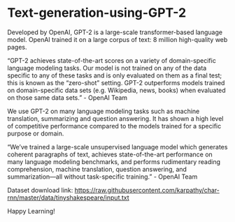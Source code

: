 # Text-generation-using-GPT-2

Developed by OpenAI, GPT-2 is a large-scale transformer-based language model. OpenAI trained it on a large corpus of text: 8 million high-quality web pages.

“GPT-2 achieves state-of-the-art scores on a variety of domain-specific language modeling tasks. Our model is not trained on any of the data specific to any of these tasks and is only evaluated on them as a final test; this is known as the “zero-shot” setting. GPT-2 outperforms models trained on domain-specific data sets (e.g. Wikipedia, news, books) when evaluated on those same data sets.” - OpenAI Team

We use GPT-2 on many language modeling tasks such as machine translation, summarizing and question answering. It has shown a high level of competitive performance compared to the models trained for a specific purpose or domain.

“We’ve trained a large-scale unsupervised language model which generates coherent paragraphs of text, achieves state-of-the-art performance on many language modeling benchmarks, and performs rudimentary reading comprehension, machine translation, question answering, and summarization—all without task-specific training.” - OpenAI Team

Dataset download link: https://raw.githubusercontent.com/karpathy/char-rnn/master/data/tinyshakespeare/input.txt

Happy Learning!
